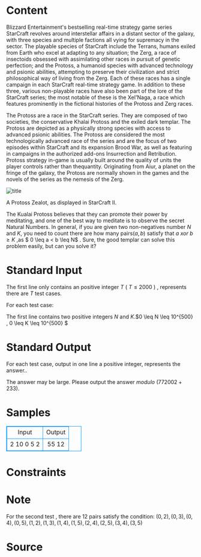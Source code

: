 
# Content

Blizzard Entertainment's bestselling real-time strategy game series StarCraft revolves around interstellar affairs in a distant sector of the galaxy, with three species and multiple factions all vying for supremacy in the sector. The playable species of StarCraft include the Terrans, humans exiled from Earth who excel at adapting to any situation; the Zerg, a race of insectoids obsessed with assimilating other races in pursuit of genetic perfection; and the Protoss, a humanoid species with advanced technology and psionic abilities, attempting to preserve their civilization and strict philosophical way of living from the Zerg. Each of these races has a single campaign in each StarCraft real-time strategy game. In addition to these three, various non-playable races have also been part of the lore of the StarCraft series; the most notable of these is the Xel'Naga, a race which features prominently in the fictional histories of the Protoss and Zerg races.

 The Protoss are a race in the StarCraft series. They are composed of two societies, the conservative Khalai Protoss and the exiled dark templar. The Protoss are depicted as a physically strong species with access to advanced psionic abilities. The Protoss are considered the most technologically advanced race of the series and are the focus of two episodes within StarCraft and its expansion Brood War, as well as featuring in campaigns in the authorized add-ons Insurrection and Retribution. Protoss strategy in-game is usually built around the quality of units the player controls rather than thequantity. Originating from Aiur, a planet on the fringe of the galaxy, the Protoss are normally shown in the games and the novels of the series as the nemesis of the Zerg.

![title](/source/lutece/protoss-imba-or-not/img/aHR0cHM6Ly9hY20udWVzdGMuZWR1LmNuL21lZGlhL2ltYWdlL3Byb2JsZW0vMTM4OS8yMDE2MDUyNTE2MzE1ODQ5MjU4LnBuZw==.png)

  A Protoss Zealot, as displayed in StarCraft II.

The Kualai Protoss believes that they can promote their power by meditating, and one of the best way to meditate is to observe the secret Natural Numbers. In general, 
if you are given two non-negatives number $N$ and $K$, you need to count there are how many pairs$( a , b )$ satisfy that $a$ $xor$ $b \geq K$ ,as $ 0 \leq a < b \leq N$ . Sure, the good templar can solve this problem easily, but can you solve it?

# Standard Input

The first line only contains an positive integer $T$ ( $T \leq 2000$ ) , represents there are $T$ test cases.

For each test case:

The first line contains two positive integers $N$ and $K$.$0 \leq N \leq 10^{500} , 0 \leq K \leq 10^{500} $

# Standard Output

For each test case, output in one line a positive integer, represents the answer..

The answer may be large. Please output the answer $modulo$ $(772002 + 233)$.

# Samples

<style>
        table,table tr th, table tr td { border:1px solid #0094ff; }
        table { width: 200px; min-height: 25px; line-height: 25px; text-align: center; border-collapse: collapse;}   
    </style>
<table>
	<tr>
		<td>Input</td>
		<td>Output</td>
	</tr>
<tr><td>2
10 0
5 2
</td><td>55
12
</td></tr></table>


# Constraints



# Note

For the second test , there are $12$ pairs satisfy the condition: $(0,2) , (0,3) , (0,4) , (0,5) , (1,2) , (1,3) , (1,4) , (1,5) , (2,4) , (2,5) , (3,4) , (3,5)$

# Source


